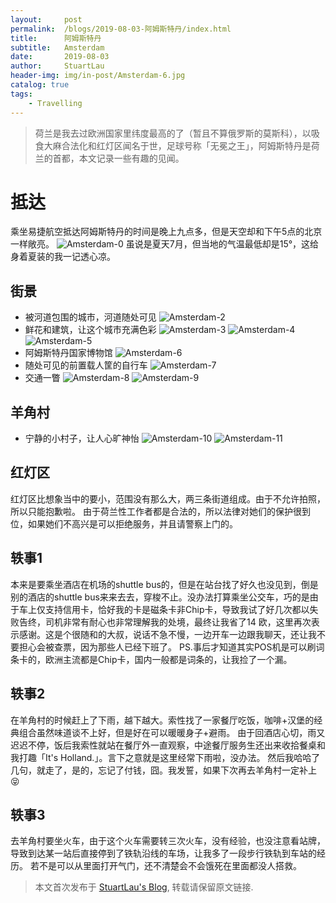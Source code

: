 ```yaml
---
layout:     post
permalink:  /blogs/2019-08-03-阿姆斯特丹/index.html
title:      阿姆斯特丹
subtitle:   Amsterdam
date:       2019-08-03
author:     StuartLau
header-img: img/in-post/Amsterdam-6.jpg
catalog: true
tags:
    - Travelling
---    
```

> 荷兰是我去过欧洲国家里纬度最高的了（暂且不算俄罗斯的莫斯科），以吸食大麻合法化和红灯区闻名于世，足球号称「无冕之王」，阿姆斯特丹是荷兰的首都，本文记录一些有趣的见闻。

# 抵达
乘坐易捷航空抵达阿姆斯特丹的时间是晚上九点多，但是天空却和下午5点的北京一样敞亮。
![Amsterdam-0](/images/in-post/Amsterdam-0.jpg)
虽说是夏天7月，但当地的气温最低却是15°，这给身着夏装的我一记透心凉。

## 街景
- 被河道包围的城市，河道随处可见
![Amsterdam-2](/images/in-post/Amsterdam-2.jpg)
- 鲜花和建筑，让这个城市充满色彩
![Amsterdam-3](/images/in-post/Amsterdam-3.jpg)
![Amsterdam-4](/images/in-post/Amsterdam-4.jpg)
![Amsterdam-5](/images/in-post/Amsterdam-5.jpg)
- 阿姆斯特丹国家博物馆
![Amsterdam-6](/images/in-post/Amsterdam-6.jpg)
- 随处可见的前置载人筐的自行车
![Amsterdam-7](/images/in-post/Amsterdam-7.jpg)
- 交通一瞥
![Amsterdam-8](/images/in-post/Amsterdam-8.jpg)
![Amsterdam-9](/images/in-post/Amsterdam-9.jpg)

## 羊角村
- 宁静的小村子，让人心旷神怡
![Amsterdam-10](/images/in-post/Amsterdam-10.jpg)
![Amsterdam-11](/images/in-post/Amsterdam-11.jpg)

## 红灯区
红灯区比想象当中的要小，范围没有那么大，两三条街道组成。由于不允许拍照，所以只能抱歉啦。
由于荷兰性工作者都是合法的，所以法律对她们的保护很到位，如果她们不高兴是可以拒绝服务，并且请警察上门的。

## 轶事1
本来是要乘坐酒店在机场的shuttle bus的，但是在站台找了好久也没见到，倒是别的酒店的shuttle 
bus来来去去，穿梭不止。没办法打算乘坐公交车，巧的是由于车上仅支持信用卡，恰好我的卡是磁条卡非Chip卡，导致我试了好几次都以失败告终，司机非常有耐心也非常理解我的处境，最终让我省了14
欧，这里再次表示感谢。这是个很随和的大叔，说话不急不慢，一边开车一边跟我聊天，还让我不要担心会被查票，因为那些人已经下班了。
PS.事后才知道其实POS机是可以刷词条卡的，欧洲主流都是Chip卡，国内一般都是词条的，让我捡了一个漏。

## 轶事2
在羊角村的时候赶上了下雨，越下越大。索性找了一家餐厅吃饭，咖啡+汉堡的经典组合虽然味道谈不上好，但是好在可以暖暖身子+避雨。
由于回酒店心切，雨又迟迟不停，饭后我索性就站在餐厅外一直观察，中途餐厅服务生还出来收拾餐桌和我打趣「It's Holland.」。言下之意就是这里经常下雨啦，没办法。
然后我哈哈了几句，就走了，是的，忘记了付钱，囧。我发誓，如果下次再去羊角村一定补上😝

## 轶事3
去羊角村要坐火车，由于这个火车需要转三次火车，没有经验，也没注意看站牌，导致到达某一站后直接停到了铁轨沿线的车场，让我多了一段步行铁轨到车站的经历。
若不是可以从里面打开气门，还不清楚会不会饿死在里面都没人搭救。


> 本文首次发布于 [StuartLau's Blog](https://stuartlau.github.io), 转载请保留原文链接.
